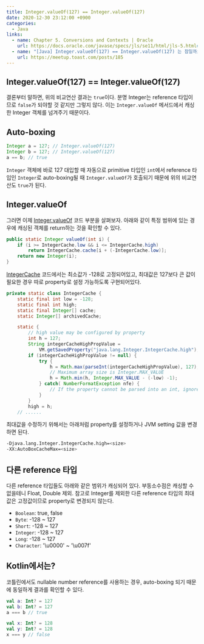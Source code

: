 ```yaml
---
title: Integer.valueOf(127) == Integer.valueOf(127)
date: 2020-12-30 23:12:00 +0900
categories:
  - Java
links:
  - name: Chapter 5. Conversions and Contexts | Oracle
    url: https://docs.oracle.com/javase/specs/jls/se11/html/jls-5.html#jls-5.1.7
  - name: "[Java] Integer.valueOf(127) == Integer.valueOf(127) 는 참일까요? | TOAST Meetup!"
    url: https://meetup.toast.com/posts/185
---
```

## Integer.valueOf(127) == Integer.valueOf(127)

결론부터 말하면, 위의 비교연산 결과는 `true`이다. 분명 Integer는 reference 타입이므로 `false`가 되야할 것 같지만 그렇지 않다. 이는 `Integer.valueOf` 메서드에서 캐싱한 Integer 객체를 넘겨주기 때문이다.

## Auto-boxing

```java
Integer a = 127; // Integer.valueOf(127)
Integer b = 127; // Integer.valueOf(127)
a == b; // true
```

`Integer` 객체에 바로 127 대입할 때 자동으로 primitive 타입인 `int`에서 reference 타입인 `Integer`로 auto-boxing될 때 `Integer.valueOf`가 호출되기 때문에 위의 비교연산도 `true`가 된다.

## Integer.valueOf
그러면 이제 [Integer.valueOf](https://github.com/openjdk/jdk/blob/aa9c136d67a32cebcdf031f50d8d5cccdd354bed/src/java.base/share/classes/java/lang/Integer.java#L1078) 코드 부분을 살펴보자. 아래와 같이 특정 범위에 있는 경우에 캐싱된 객체를 return하는 것을 확인할 수 있다.

```java
public static Integer valueOf(int i) {
    if (i >= IntegerCache.low && i <= IntegerCache.high)
        return IntegerCache.cache[i + (-IntegerCache.low)];
    return new Integer(i);
}
```

[IntegerCache](https://github.com/openjdk/jdk/blob/aa9c136d67a32cebcdf031f50d8d5cccdd354bed/src/java.base/share/classes/java/lang/Integer.java#L1019) 코드에서는 최소값가 -128로 고정되어있고, 최대값은 127보다 큰 값이 필요한 경우 따로 property로 설정 가능하도록 구현되어있다.

```java
private static class IntegerCache {
    static final int low = -128;
    static final int high;
    static final Integer[] cache;
    static Integer[] archivedCache;

    static {
        // high value may be configured by property
        int h = 127;
        String integerCacheHighPropValue =
            VM.getSavedProperty("java.lang.Integer.IntegerCache.high");
        if (integerCacheHighPropValue != null) {
            try {
                h = Math.max(parseInt(integerCacheHighPropValue), 127);
                // Maximum array size is Integer.MAX_VALUE
                h = Math.min(h, Integer.MAX_VALUE - (-low) -1);
            } catch( NumberFormatException nfe) {
                // If the property cannot be parsed into an int, ignore it.
            }
        }
        high = h;
    // ......
```

최대값을 수정하기 위해서는 아래처럼 property를 설정하거나 JVM setting 값을 변경하면 된다.

```bash
-Djava.lang.Integer.IntegerCache.high=<size>
-XX:AutoBoxCacheMax=<size>
```

## 다른 reference 타입

다른 reference 타입들도 아래와 같은 범위가 캐싱되어 있다. 부동소수점은 캐싱할 수 없을테니 Float, Double 제외. 참고로 Integer를 제외한 다른 reference 타입의 최대값은 고정값이므로 property로 변경되지 않는다.

* `Boolean`: true, false  
* `Byte`: -128 ~ 127
* `Short`: -128 ~ 127
* `Integer`: -128 ~ 127
* `Long`: -128 ~ 127
* `Character`: '\u0000' ~ '\u007f'

## Kotlin에서는?

코틀린에서도 nullable number reference를 사용하는 경우, auto-boxing 되기 때문에 동일하게 결과를 확인할 수 있다.

```kotlin
val a: Int? = 127
val b: Int? = 127
a === b // true

val x: Int? = 128
val y: Int? = 128
x === y // false
```